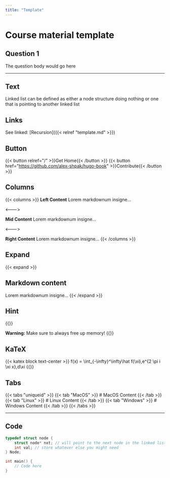 ```yaml
---
title: "Template"
---
```

# Course material template

## Question 1

The question body would go here

---

## Text

Linked list can be defined as either a node structure doing nothing or one that is pointing to another linked list

## Links

See linked: [Recursion]({{< relref "template.md" >}})

## Button

{{< button relref="/" >}}Get Home{{< /button >}}
{{< button href="https://github.com/alex-shpak/hugo-book" >}}Contribute{{< /button >}}

## Columns

{{< columns >}} <!-- begin columns block -->
**Left Content**
Lorem markdownum insigne...

<---> <!-- magic separator, between columns -->

**Mid Content**
Lorem markdownum insigne...

<---> <!-- magic separator, between columns -->

**Right Content**
Lorem markdownum insigne...
{{< /columns >}}

## Expand

{{< expand >}}
## Markdown content
Lorem markdownum insigne...
{{< /expand >}}

## Hint

{{<hint warning>}}
<!-- Can do info, warning, danger -->
**Warning:** Make sure to always free up memory!
{{</hint>}}

## KaTeX

{{< katex block text-center >}}
f(x) = \int_{-\infty}^\infty\hat f(\xi)\,e^{2 \pi i \xi x}\,d\xi
{{</katex>}}

## Tabs

{{< tabs "uniqueid" >}}
{{< tab "MacOS" >}} # MacOS Content {{< /tab >}}
{{< tab "Linux" >}} # Linux Content {{< /tab >}}
{{< tab "Windows" >}} # Windows Content {{< /tab >}}
{{< /tabs >}}

---

## Code

```cpp
typedef struct node {
    struct node* nxt; // will point to the next node in the linked list if any
    int val; // store whatever else you might need
} Node;

int main() {
    // Code here
}
```

